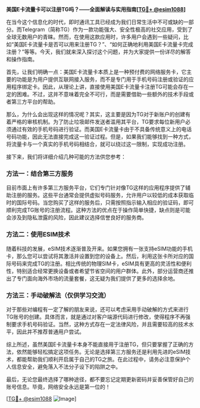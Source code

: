 **美国E卡流量卡可以注册TG吗？——全面解读与实用指南[[TG💪+ @esim1088](https://t.me/s/esim1088)]**

在当今这个信息化的时代，即时通讯工具已经成为我们日常生活中不可或缺的一部分。而Telegram（简称TG）作为一款功能强大、安全性极高的社交应用，受到了全球无数用户的青睐。然而，在使用这款应用时，许多用户会遇到一些疑问，比如“美国E卡流量卡是否可以用来注册TG？”、“如何正确地利用美国E卡流量卡完成注册？”等等。今天，我们就来深入探讨这个问题，并为大家提供一份详尽的解答和操作指南。

首先，让我们明确一点：美国E卡流量卡本质上是一种预付费的网络服务卡，它主要的功能是为用户提供互联网接入服务，而不是专门用于手机号码注册或验证的应用程序绑定卡。因此，从理论上讲，直接使用美国E卡流量卡注册TG可能会存在一定的困难。不过，这并不意味着完全不可行，而是需要借助一些额外的技术手段或者第三方平台的帮助。

那么，为什么会出现这样的情况呢？其实，这主要是因为TG对于新账户的创建有着严格的审核机制。为了防止垃圾邮件发送者滥用其平台，TG要求每位新用户必须通过有效的手机号码进行验证。而美国E卡流量卡由于不具备传统意义上的电话号码功能，因此无法直接完成这一验证过程。但是，如果我们能够找到一种方式，将流量卡与一个真实的手机号码相结合，就可以绕过这一限制，实现成功注册。

接下来，我们将详细介绍几种可能的方法供您参考：

### 方法一：结合第三方服务

目前市面上有许多第三方服务平台，它们专门针对像TG这样的应用程序提供了辅助注册的服务。这些平台通常会提供虚拟号码服务，允许用户以较低的成本获取临时的国际号码。当您购买了这样的服务后，只需按照指示输入相应的验证码，即可顺利完成TG账号的注册流程。这种方法的优点在于操作简单快捷，缺点则是可能会涉及到隐私泄露的风险，因此建议选择信誉良好的服务商。

### 方法二：使用ESIM技术

随着科技的发展，eSIM技术逐渐普及开来。如果您拥有一张支持eSIM功能的手机卡，那么您可以尝试将其激活并设置到您的设备上。然后，利用这张卡所对应的国际号码来完成TG的注册。相比传统的物理SIM卡，eSIM具有更高的灵活性和便利性，特别适合经常更换设备或者希望节省空间的用户群体。此外，部分运营商还推出了专门面向海外市场的流量套餐，这无疑为我们提供了更多的选择余地。

### 方法三：手动破解法（仅供学习交流）

对于那些对编程有一定了解的朋友来说，还可以考虑采用手动破解的方式来进行TG账号的创建。具体而言，就是通过对客户端源代码进行修改，使得程序不再强制要求手机号码验证。当然，这种方式存在一定法律风险，并且需要较高的技术水平，因此并不推荐普通用户尝试。

综上所述，虽然美国E卡流量卡本身不能直接用于注册TG，但只要掌握了正确的方法，依然能够轻松搞定这项任务。无论是选择第三方服务还是利用先进的eSIM技术，都能帮助我们顺利开启属于自己的TG之旅。在此过程中，请务必注意保护个人信息安全，避免落入不法分子设下的陷阱之中。

最后，无论您最终选择了哪种途径，都不要忘记定期更新密码并妥善保管好自己的账号信息。毕竟，网络安全永远是第一位的！

[[TG💪+ @esim1088](https://t.me/s/esim1088) ![Image](https://i.postimg.cc/4NQfJmqS/Snipaste-2025-05-13-00-14-12.png)]